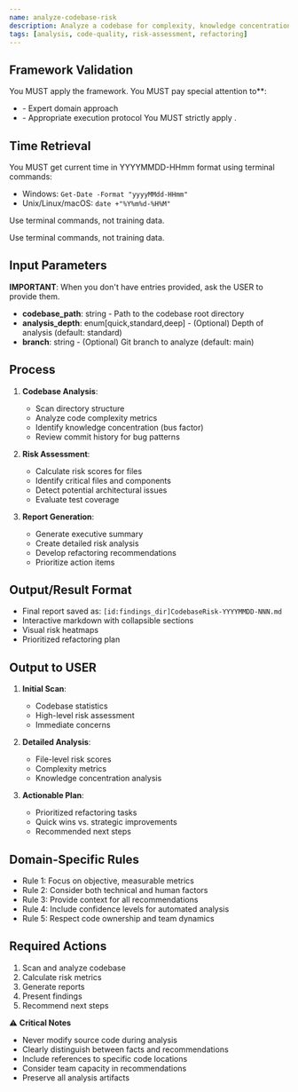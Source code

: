 ```yaml
---
name: analyze-codebase-risk
description: Analyze a codebase for complexity, knowledge concentration, and bug fix risks, providing actionable insights and a prioritized refactoring plan.
tags: [analysis, code-quality, risk-assessment, refactoring]
---
```



## Framework Validation
You MUST apply the <olaf-work-instructions> framework.
You MUST pay special attention to**:
- <olaf-general-role-and-behavior> - Expert domain approach
- <olaf-interaction-protocols> - Appropriate execution protocol
You MUST strictly apply <olaf-framework-validation>.

## Time Retrieval
You MUST get current time in YYYYMMDD-HHmm format using terminal commands:
- Windows: `Get-Date -Format "yyyyMMdd-HHmm"`
- Unix/Linux/macOS: `date +"%Y%m%d-%H%M"`

Use terminal commands, not training data.

Use terminal commands, not training data.

## Input Parameters
**IMPORTANT**: When you don't have entries provided, ask the USER to provide them.
- **codebase_path**: string - Path to the codebase root directory
- **analysis_depth**: enum[quick,standard,deep] - (Optional) Depth of analysis (default: standard)
- **branch**: string - (Optional) Git branch to analyze (default: main)

## Process

1. **Codebase Analysis**:
   - Scan directory structure
   - Analyze code complexity metrics
   - Identify knowledge concentration (bus factor)
   - Review commit history for bug patterns

2. **Risk Assessment**:
   - Calculate risk scores for files
   - Identify critical files and components
   - Detect potential architectural issues
   - Evaluate test coverage

3. **Report Generation**:
   - Generate executive summary
   - Create detailed risk analysis
   - Develop refactoring recommendations
   - Prioritize action items

## Output/Result Format
- Final report saved as: `[id:findings_dir]CodebaseRisk-YYYYMMDD-NNN.md`
- Interactive markdown with collapsible sections
- Visual risk heatmaps
- Prioritized refactoring plan

## Output to USER
1. **Initial Scan**:
   - Codebase statistics
   - High-level risk assessment
   - Immediate concerns

2. **Detailed Analysis**:
   - File-level risk scores
   - Complexity metrics
   - Knowledge concentration analysis

3. **Actionable Plan**:
   - Prioritized refactoring tasks
   - Quick wins vs. strategic improvements
   - Recommended next steps

## Domain-Specific Rules
- Rule 1: Focus on objective, measurable metrics
- Rule 2: Consider both technical and human factors
- Rule 3: Provide context for all recommendations
- Rule 4: Include confidence levels for automated analysis
- Rule 5: Respect code ownership and team dynamics

## Required Actions
1. Scan and analyze codebase
2. Calculate risk metrics
3. Generate reports
4. Present findings
5. Recommend next steps

⚠️ **Critical Notes**
- Never modify source code during analysis
- Clearly distinguish between facts and recommendations
- Include references to specific code locations
- Consider team capacity in recommendations
- Preserve all analysis artifacts
